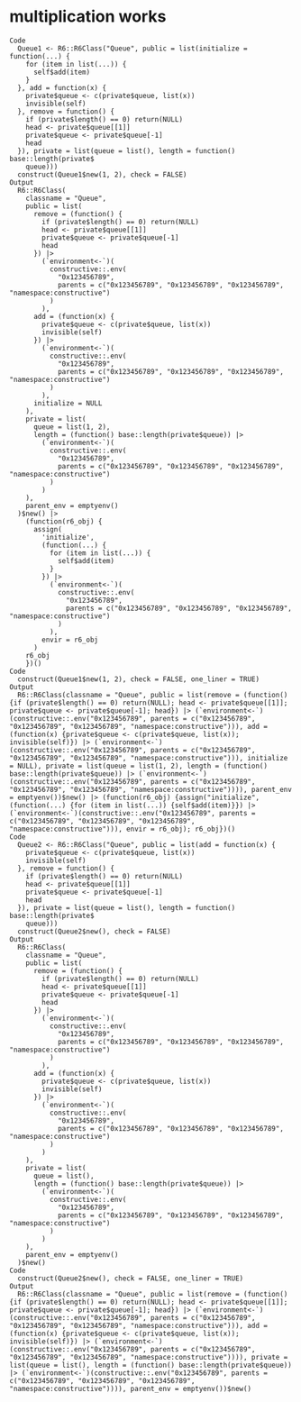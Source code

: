 # multiplication works

    Code
      Queue1 <- R6::R6Class("Queue", public = list(initialize = function(...) {
        for (item in list(...)) {
          self$add(item)
        }
      }, add = function(x) {
        private$queue <- c(private$queue, list(x))
        invisible(self)
      }, remove = function() {
        if (private$length() == 0) return(NULL)
        head <- private$queue[[1]]
        private$queue <- private$queue[-1]
        head
      }), private = list(queue = list(), length = function() base::length(private$
        queue)))
      construct(Queue1$new(1, 2), check = FALSE)
    Output
      R6::R6Class(
        classname = "Queue",
        public = list(
          remove = (function() {
            if (private$length() == 0) return(NULL)
            head <- private$queue[[1]]
            private$queue <- private$queue[-1]
            head
          }) |>
            (`environment<-`)(
              constructive::.env(
                "0x123456789",
                parents = c("0x123456789", "0x123456789", "0x123456789", "namespace:constructive")
              )
            ),
          add = (function(x) {
            private$queue <- c(private$queue, list(x))
            invisible(self)
          }) |>
            (`environment<-`)(
              constructive::.env(
                "0x123456789",
                parents = c("0x123456789", "0x123456789", "0x123456789", "namespace:constructive")
              )
            ),
          initialize = NULL
        ),
        private = list(
          queue = list(1, 2),
          length = (function() base::length(private$queue)) |>
            (`environment<-`)(
              constructive::.env(
                "0x123456789",
                parents = c("0x123456789", "0x123456789", "0x123456789", "namespace:constructive")
              )
            )
        ),
        parent_env = emptyenv()
      )$new() |>
        (function(r6_obj) {
          assign(
            'initialize',
            (function(...) {
              for (item in list(...)) {
                self$add(item)
              }
            }) |>
              (`environment<-`)(
                constructive::.env(
                  "0x123456789",
                  parents = c("0x123456789", "0x123456789", "0x123456789", "namespace:constructive")
                )
              ),
            envir = r6_obj
          )
        r6_obj
        })()
    Code
      construct(Queue1$new(1, 2), check = FALSE, one_liner = TRUE)
    Output
      R6::R6Class(classname = "Queue", public = list(remove = (function() {if (private$length() == 0) return(NULL); head <- private$queue[[1]]; private$queue <- private$queue[-1]; head}) |> (`environment<-`)(constructive::.env("0x123456789", parents = c("0x123456789", "0x123456789", "0x123456789", "namespace:constructive"))), add = (function(x) {private$queue <- c(private$queue, list(x)); invisible(self)}) |> (`environment<-`)(constructive::.env("0x123456789", parents = c("0x123456789", "0x123456789", "0x123456789", "namespace:constructive"))), initialize = NULL), private = list(queue = list(1, 2), length = (function() base::length(private$queue)) |> (`environment<-`)(constructive::.env("0x123456789", parents = c("0x123456789", "0x123456789", "0x123456789", "namespace:constructive")))), parent_env = emptyenv())$new() |> (function(r6_obj) {assign("initialize", (function(...) {for (item in list(...)) {self$add(item)}}) |> (`environment<-`)(constructive::.env("0x123456789", parents = c("0x123456789", "0x123456789", "0x123456789", "namespace:constructive"))), envir = r6_obj); r6_obj})()
    Code
      Queue2 <- R6::R6Class("Queue", public = list(add = function(x) {
        private$queue <- c(private$queue, list(x))
        invisible(self)
      }, remove = function() {
        if (private$length() == 0) return(NULL)
        head <- private$queue[[1]]
        private$queue <- private$queue[-1]
        head
      }), private = list(queue = list(), length = function() base::length(private$
        queue)))
      construct(Queue2$new(), check = FALSE)
    Output
      R6::R6Class(
        classname = "Queue",
        public = list(
          remove = (function() {
            if (private$length() == 0) return(NULL)
            head <- private$queue[[1]]
            private$queue <- private$queue[-1]
            head
          }) |>
            (`environment<-`)(
              constructive::.env(
                "0x123456789",
                parents = c("0x123456789", "0x123456789", "0x123456789", "namespace:constructive")
              )
            ),
          add = (function(x) {
            private$queue <- c(private$queue, list(x))
            invisible(self)
          }) |>
            (`environment<-`)(
              constructive::.env(
                "0x123456789",
                parents = c("0x123456789", "0x123456789", "0x123456789", "namespace:constructive")
              )
            )
        ),
        private = list(
          queue = list(),
          length = (function() base::length(private$queue)) |>
            (`environment<-`)(
              constructive::.env(
                "0x123456789",
                parents = c("0x123456789", "0x123456789", "0x123456789", "namespace:constructive")
              )
            )
        ),
        parent_env = emptyenv()
      )$new()
    Code
      construct(Queue2$new(), check = FALSE, one_liner = TRUE)
    Output
      R6::R6Class(classname = "Queue", public = list(remove = (function() {if (private$length() == 0) return(NULL); head <- private$queue[[1]]; private$queue <- private$queue[-1]; head}) |> (`environment<-`)(constructive::.env("0x123456789", parents = c("0x123456789", "0x123456789", "0x123456789", "namespace:constructive"))), add = (function(x) {private$queue <- c(private$queue, list(x)); invisible(self)}) |> (`environment<-`)(constructive::.env("0x123456789", parents = c("0x123456789", "0x123456789", "0x123456789", "namespace:constructive")))), private = list(queue = list(), length = (function() base::length(private$queue)) |> (`environment<-`)(constructive::.env("0x123456789", parents = c("0x123456789", "0x123456789", "0x123456789", "namespace:constructive")))), parent_env = emptyenv())$new()

